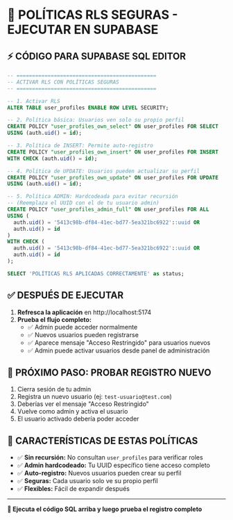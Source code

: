 # 🔐 POLÍTICAS RLS SEGURAS - EJECUTAR EN SUPABASE

## ⚡ CÓDIGO PARA SUPABASE SQL EDITOR

```sql
-- =============================================
-- ACTIVAR RLS CON POLÍTICAS SEGURAS
-- =============================================

-- 1. Activar RLS
ALTER TABLE user_profiles ENABLE ROW LEVEL SECURITY;

-- 2. Política básica: Usuarios ven solo su propio perfil
CREATE POLICY "user_profiles_own_select" ON user_profiles FOR SELECT
USING (auth.uid() = id);

-- 3. Política de INSERT: Permite auto-registro
CREATE POLICY "user_profiles_own_insert" ON user_profiles FOR INSERT
WITH CHECK (auth.uid() = id);

-- 4. Política de UPDATE: Usuarios pueden actualizar su perfil
CREATE POLICY "user_profiles_own_update" ON user_profiles FOR UPDATE
USING (auth.uid() = id);

-- 5. Política ADMIN: Hardcodeada para evitar recursión
-- (Reemplaza el UUID con el de tu usuario admin)
CREATE POLICY "user_profiles_admin_full" ON user_profiles FOR ALL
USING (
  auth.uid() = '5413c98b-df84-41ec-bd77-5ea321bc6922'::uuid OR 
  auth.uid() = id
)
WITH CHECK (
  auth.uid() = '5413c98b-df84-41ec-bd77-5ea321bc6922'::uuid OR 
  auth.uid() = id
);

SELECT 'POLÍTICAS RLS APLICADAS CORRECTAMENTE' as status;
```

## ✅ DESPUÉS DE EJECUTAR

1. **Refresca la aplicación** en http://localhost:5174
2. **Prueba el flujo completo:**
   - ✅ Admin puede acceder normalmente
   - ✅ Nuevos usuarios pueden registrarse
   - ✅ Aparece mensaje "Acceso Restringido" para usuarios nuevos
   - ✅ Admin puede activar usuarios desde panel de administración

## 🧪 PRÓXIMO PASO: PROBAR REGISTRO NUEVO

1. Cierra sesión de tu admin
2. Registra un nuevo usuario (ej: `test-usuario@test.com`)
3. Deberías ver el mensaje "Acceso Restringido"
4. Vuelve como admin y activa el usuario
5. El usuario activado debería poder acceder

## 🔧 CARACTERÍSTICAS DE ESTAS POLÍTICAS

- ✅ **Sin recursión:** No consultan `user_profiles` para verificar roles
- ✅ **Admin hardcodeado:** Tu UUID específico tiene acceso completo
- ✅ **Auto-registro:** Nuevos usuarios pueden crear su perfil
- ✅ **Seguras:** Cada usuario solo ve su propio perfil
- ✅ **Flexibles:** Fácil de expandir después

---
**🎯 Ejecuta el código SQL arriba y luego prueba el registro completo**
